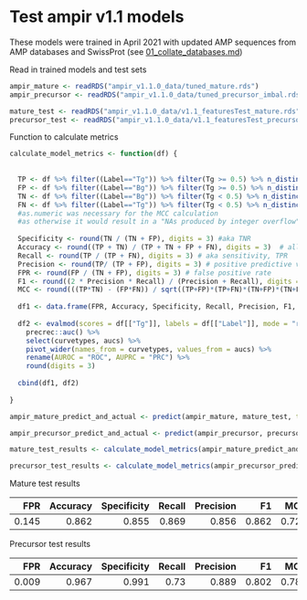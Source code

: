 
# Test ampir v1.1 models

These models were trained in April 2021 with updated AMP sequences from
AMP databases and SwissProt (see
[01\_collate\_databases.md](01_collate_databases.md))

Read in trained models and test sets

``` r
ampir_mature <- readRDS("ampir_v1.1.0_data/tuned_mature.rds")
ampir_precursor <- readRDS("ampir_v1.1.0_data/tuned_precursor_imbal.rds")

mature_test <- readRDS("ampir_v1.1.0_data/v1.1_featuresTest_mature.rds")
precursor_test <- readRDS("ampir_v1.1.0_data/v1.1_featuresTest_precursor_imbal.rds")
```

Function to calculate metrics

``` r
calculate_model_metrics <- function(df) {
  
  
  TP <- df %>% filter((Label=="Tg")) %>% filter(Tg >= 0.5) %>% n_distinct() %>% as.numeric()
  FP <- df %>% filter((Label=="Bg")) %>% filter(Tg >= 0.5) %>% n_distinct() %>% as.numeric()
  TN <- df %>% filter((Label=="Bg")) %>% filter(Tg < 0.5) %>% n_distinct() %>% as.numeric()
  FN <- df %>% filter((Label=="Tg")) %>% filter(Tg < 0.5) %>% n_distinct() %>% as.numeric()
  #as.numeric was necessary for the MCC calculation 
  #as otherwise it would result in a "NAs produced by integer overflow" error.
  
  Specificity <- round(TN / (TN + FP), digits = 3) #aka TNR
  Accuracy <- round((TP + TN) / (TP + TN + FP + FN), digits = 3)  # all correct / all | (misclassification = 1-accuracy)
  Recall <- round(TP / (TP + FN), digits = 3) # aka sensitivity, TPR 
  Precision <- round(TP/ (TP + FP), digits = 3) # positive predictive value
  FPR <- round(FP / (TN + FP), digits = 3) # false positive rate
  F1 <- round((2 * Precision * Recall) / (Precision + Recall), digits = 3) # F1 score
  MCC <- round(((TP*TN) - (FP*FN)) / sqrt((TP+FP)*(TP+FN)*(TN+FP)*(TN+FN)), digits = 3) # Matthews correlation coefficient
  
  df1 <- data.frame(FPR, Accuracy, Specificity, Recall, Precision, F1, MCC)
  
  df2 <- evalmod(scores = df[["Tg"]], labels = df[["Label"]], mode = "rocprc") %>% 
    precrec::auc() %>% 
    select(curvetypes, aucs) %>% 
    pivot_wider(names_from = curvetypes, values_from = aucs) %>% 
    rename(AUROC = "ROC", AUPRC = "PRC") %>% 
    round(digits = 3)
  
  cbind(df1, df2)
  
}
```

``` r
ampir_mature_predict_and_actual <- predict(ampir_mature, mature_test, type = "prob") %>% add_column(Label = mature_test$Label)

ampir_precursor_predict_and_actual <- predict(ampir_precursor, precursor_test, type = "prob") %>% add_column(Label = precursor_test$Label)

mature_test_results <- calculate_model_metrics(ampir_mature_predict_and_actual)

precursor_test_results <- calculate_model_metrics(ampir_precursor_predict_and_actual)
```

Mature test results

|   FPR | Accuracy | Specificity | Recall | Precision |    F1 |   MCC | AUROC | AUPRC |
|------:|---------:|------------:|-------:|----------:|------:|------:|------:|------:|
| 0.145 |    0.862 |       0.855 |  0.869 |     0.856 | 0.862 | 0.725 | 0.926 | 0.926 |

Precursor test results

|   FPR | Accuracy | Specificity | Recall | Precision |    F1 |   MCC | AUROC | AUPRC |
|------:|---------:|------------:|-------:|----------:|------:|------:|------:|------:|
| 0.009 |    0.967 |       0.991 |   0.73 |     0.889 | 0.802 | 0.788 | 0.971 | 0.864 |
